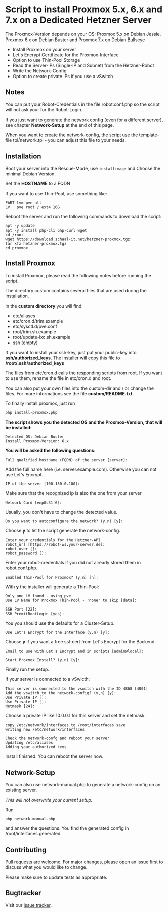 # Script to install Proxmox 5.x, 6.x and 7.x on a Dedicated Hetzner Server

The Proxmox-Version depends on your OS:
Proxmox 5.x on Debian Jessie, Proxmox 6.x on Debian Buster and Proxmox 7.x on Debian Bullseye

- Install Proxmox on your server 
- Let's Encrypt Certificate for the Proxmox-Interface
- Option to use Thin-Pool Storage
- Read the Server-IPs (Single-IP and Subnet) from the Hetzner-Robot
- Write the Network-Config 
- Option to create private IPs if you use a vSwitch

## Notes
You can put your Robot-Credentials in the file robot.conf.php so the script will not ask your for the Robot-Login.

If you just want to generate the network config (even for a different server), see chapter **Network-Setup** at the end of this page.

When you want to create the network-config, the script use the template-file tpl/network.tpl - you can adjust this file to your needs.

## Installation
Boot your server into the Rescue-Mode, use `installimage` and Choose the minimal Debian Version.

Set the **HOSTNAME** to a FQDN

If you want to use Thin-Pool, use something like:
```
PART lvm pve all
LV   pve root / ext4 10G
```

Reboot the server and run the following commands to download the script:
```
apt -y update
apt -y install php-cli php-curl wget
cd /root
wget https://download.schaal-it.net/hetzner-proxmox.tgz
tar xfz hetzner-proxmox.tgz
cd proxmox
```

## Install Proxmox

To install Proxmox, please read the following notes before running the script.

The directory custom contains several files that are used during the installation. 

In the **custom directory** you will find:
*  etc/aliases
*  etc/cron.d/trim.example
*  etc/sysctl.d/pve.conf
*  root/trim.sh.example
*  root/update-lxc.sh.example
*  ssh (empty)

If you want to install your ssh-key, just put your public-key into **ssh/authorized_keys**. The installer will copy this file to **/root/.ssh/authorized_keys**

The files from etc/cron.d calls the responding scripts from root. If you want to use them, rename the file in etc/cron.d and root. 

You can also put your own files into the custom-dir and / or change the files. For more informations see the file **custom/README.txt**.

To finally install proxmox, just run

```
php install-proxmox.php
```

**The script shows you the detected OS and the Proxmox-Version, that will be installed:**
```
Detected OS: Debian Buster
Install Proxmox-Version: 6.x
```

**You will be asked the following questions:**

```
Full qualified hostname (FQDN) of the server [server]:
```
Add the full name here (i.e. server.example.com). Otherwise you can not use Let's Encrypt.

```
IP of the server [100.150.0.100]:
```
Make sure that the recognized ip is also the one from your server

```
Network Card [enp0s31f6]:
```
Usually, you don't have to change the detected value.

```
Do you want to autoconfigure the network? (y,n) [y]:
```
Choose **y** to let the script generate the network-config.

```
Enter your credentials for the Hetzner-API
robot_url [https://robot-ws.your-server.de]:
robot_user []: 
robot_password []:
```

Enter your robot-credentials if you did not already stored them in robot.conf.php.

```
Enabled Thin-Pool for Proxmox? (y,n) [n]:
```

With **y** the installer will generate a Thin-Pool:

```
Only one LV found - using pve
Use LV Name for Proxmox Thin-Pool - 'none' to skip [data]:
```

```
SSH Port [22]:
SSH PremitRootLogin [yes]:
```

You you should use the defaults for a Cluster-Setup.

```
Use Let's Encrypt for the Interface (y,n) [y]:
```

Choose **y** if you want a free ssl-cert from Let's Encrypt for the Backend.

```
Email to use with Let's Encrypt and in scripts [admin@local]:
```


```
Start Proxmox Install? (y,n) [y]:
```

Finally run the setup.


If your server is connected to a vSwicth:
```
This server is connected to the vswitch with the ID 4868 [4001]
Add the vswitch to the network-config? (y,n) [y]:
Use Private IP []:
Use Private IP []: 
Netmask [24]:
```
Choose a private IP like 10.0.0.1 for this server and set the netmask.

```
copy /etc/network/interfaces to /root/interfaces.save
writing new /etc/network/interfaces

Check the network-confg and reboot your server
Updating /etc/aliases
Adding your authorized_keys
```

Install finished. You can reboot the server now.

## Network-Setup
You can also use network-manual.php to generate a network-config on an existing server. 

*This will not overwrite your current setup.*

Run

```
php network-manual.php
```

and answer the questions. You find the generated config in /root/interfaces.generated


## Contributing
Pull requests are welcome. For major changes, please open an issue first to discuss what you would like to change.

Please make sure to update tests as appropriate.

## Bugtracker
Visit our [issue tracker](https://git.schaal-it.com/hetzner/proxmox/issues).
